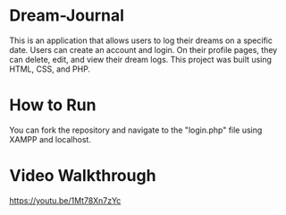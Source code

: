# Dream-Journal
This is an application that allows users to log their dreams on a specific date. Users can create an account and login. On their profile pages, they can delete, edit, and view their dream logs. This project was built using HTML, CSS, and PHP.

# How to Run
You can fork the repository and navigate to the "login.php" file using XAMPP and localhost.

# Video Walkthrough
https://youtu.be/1Mt78Xn7zYc
